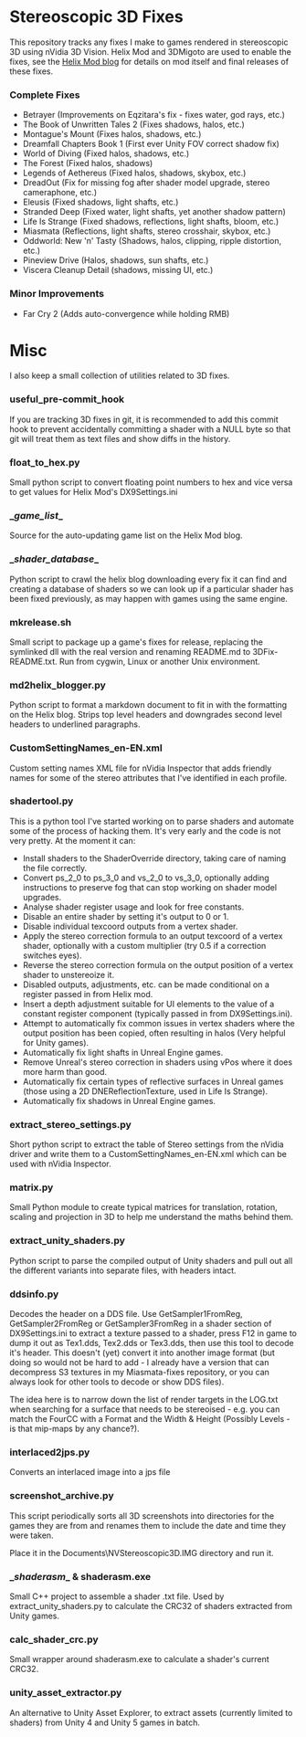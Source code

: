 Stereoscopic 3D Fixes
=====================
This repository tracks any fixes I make to games rendered in stereoscopic 3D
using nVidia 3D Vision. Helix Mod and 3DMigoto are used to enable the fixes,
see the [Helix Mod blog][1] for details on  mod itself and final releases of
these fixes.

[1]: http://helixmod.blogspot.com.au/

### Complete Fixes ###
- Betrayer (Improvements on Eqzitara's fix - fixes water, god rays, etc.)
- The Book of Unwritten Tales 2 (Fixes shadows, halos, etc.)
- Montague's Mount (Fixes halos, shadows, etc.)
- Dreamfall Chapters Book 1 (First ever Unity FOV correct shadow fix)
- World of Diving (Fixed halos, shadows, etc.)
- The Forest (Fixed halos, shadows)
- Legends of Aethereus (Fixed halos, shadows, skybox, etc.)
- DreadOut (Fix for missing fog after shader model upgrade, stereo cameraphone, etc.)
- Eleusis (Fixed shadows, light shafts, etc.)
- Stranded Deep (Fixed water, light shafts, yet another shadow pattern)
- Life Is Strange (Fixed shadows, reflections, light shafts, bloom, etc.)
- Miasmata (Reflections, light shafts, stereo crosshair, skybox, etc.)
- Oddworld: New 'n' Tasty (Shadows, halos, clipping, ripple distortion, etc.)
- Pineview Drive (Halos, shadows, sun shafts, etc.)
- Viscera Cleanup Detail (shadows, missing UI, etc.)

### Minor Improvements ###
- Far Cry 2 (Adds auto-convergence while holding RMB)

Misc
====
I also keep a small collection of utilities related to 3D fixes.

### useful_pre-commit_hook ###
If you are tracking 3D fixes in git, it is recommended to add this commit hook
to prevent accidentally committing a shader with a NULL byte so that git will
treat them as text files and show diffs in the history.

### float_to_hex.py ###
Small python script to convert floating point numbers to hex and vice versa to
get values for Helix Mod's DX9Settings.ini

### \__game_list__ ###
Source for the auto-updating game list on the Helix Mod blog.

### \__shader_database__ ###
Python script to crawl the helix blog downloading every fix it can find and
creating a database of shaders so we can look up if a particular shader has
been fixed previously, as may happen with games using the same engine.

### mkrelease.sh ###
Small script to package up a game's fixes for release, replacing the symlinked
dll with the real version and renaming README.md to 3DFix-README.txt. Run from
cygwin, Linux or another Unix environment.

### md2helix_blogger.py ###
Python script to format a markdown document to fit in with the formatting on
the Helix blog. Strips top level headers and downgrades second level headers to
underlined paragraphs.

### CustomSettingNames_en-EN.xml ###
Custom setting names XML file for nVidia Inspector that adds friendly names for
some of the stereo attributes that I've identified in each profile.

### shadertool.py ###
This is a python tool I've started working on to parse shaders and automate
some of the process of hacking them. It's very early and the code is not very
pretty. At the moment it can:
- Install shaders to the ShaderOverride directory, taking care of naming the
  file correctly.
- Convert ps_2_0 to ps_3_0 and vs_2_0 to vs_3_0, optionally adding instructions
  to preserve fog that can stop working on shader model upgrades.
- Analyse shader register usage and look for free constants.
- Disable an entire shader by setting it's output to 0 or 1.
- Disable individual texcoord outputs from a vertex shader.
- Apply the stereo correction formula to an output texcoord of a vertex shader,
  optionally with a custom multiplier (try 0.5 if a correction switches eyes).
- Reverse the stereo correction formula on the output position of a vertex
  shader to unstereoize it.
- Disabled outputs, adjustments, etc. can be made conditional on a register
  passed in from Helix mod.
- Insert a depth adjustment suitable for UI elements to the value of a constant
  register component (typically passed in from DX9Settings.ini).
- Attempt to automatically fix common issues in vertex shaders where the output
  position has been copied, often resulting in halos (Very helpful for Unity
  games).
- Automatically fix light shafts in Unreal Engine games.
- Remove Unreal's stereo correction in shaders using vPos where it does more
  harm than good.
- Automatically fix certain types of reflective surfaces in Unreal games (those
  using a 2D DNEReflectionTexture, used in Life Is Strange).
- Automatically fix shadows in Unreal Engine games.

### extract_stereo_settings.py ###
Short python script to extract the table of Stereo settings from the nVidia
driver and write them to a CustomSettingNames_en-EN.xml which can be used with
nVidia Inspector.

### matrix.py ###
Small Python module to create typical matrices for translation, rotation,
scaling and projection in 3D to help me understand the maths behind them.

### extract_unity_shaders.py ###
Python script to parse the compiled output of Unity shaders and pull out all
the different variants into separate files, with headers intact.

### ddsinfo.py ###
Decodes the header on a DDS file. Use GetSampler1FromReg, GetSampler2FromReg or
GetSampler3FromReg in a shader section of DX9Settings.ini to extract a texture
passed to a shader, press F12 in game to dump it out as Tex1.dds, Tex2.dds or
Tex3.dds, then use this tool to decode it's header. This doesn't (yet) convert
it into another image format (but doing so would not be hard to add - I already
have a version that can decompress S3 textures in my Miasmata-fixes
repository, or you can always look for other tools to decode or show DDS files).

The idea here is to narrow down the list of render targets in the LOG.txt when
searching for a surface that needs to be stereoised - e.g. you can match the
FourCC with a Format and the Width & Height (Possibly Levels - is that mip-maps
by any chance?).

### interlaced2jps.py ###
Converts an interlaced image into a jps file

### screenshot_archive.py ###
This script periodically sorts all 3D screenshots into directories for the
games they are from and renames them to include the date and time they were
taken.

Place it in the Documents\NVStereoscopic3D.IMG directory and run it.

### \__shaderasm__ & shaderasm.exe ###
Small C++ project to assemble a shader .txt file. Used by
extract_unity_shaders.py to calculate the CRC32 of shaders extracted from Unity
games.

### calc_shader_crc.py ###
Small wrapper around shaderasm.exe to calculate a shader's current CRC32.

### unity_asset_extractor.py ###
An alternative to Unity Asset Explorer, to extract assets (currently limited to
shaders) from Unity 4 and Unity 5 games in batch.
